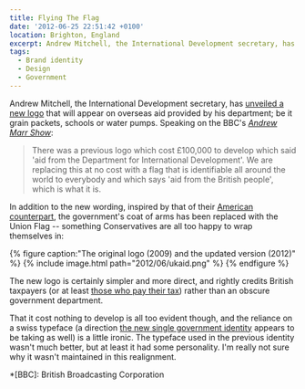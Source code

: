 ```yaml
---
title: Flying The Flag
date: '2012-06-25 22:51:42 +0100'
location: Brighton, England
excerpt: Andrew Mitchell, the International Development secretary, has unveiled a new logo that will appear on overseas aid provided by his department; be it grain packets, schools or water pumps.
tags:
  - Brand identity
  - Design
  - Government
---
```

Andrew Mitchell, the International Development secretary, has [unveiled a new logo][1] that will appear on overseas aid provided by his department; be it grain packets, schools or water pumps. Speaking on the BBC's <cite>[Andrew Marr Show][2]</cite>:

> There was a previous logo which cost £100,000 to develop which said 'aid from the Department for International Development'. We are replacing this at no cost with a flag that is identifiable all around the world to everybody and which says 'aid from the British people', which is what it is.

In addition to the new wording, inspired by that of their [American counterpart][3], the government's coat of arms has been replaced with the Union Flag -- something Conservatives are all too happy to wrap themselves in:

{% figure caption:"The original logo (2009) and the updated version (2012)" %}
{% include image.html path="2012/06/ukaid.png" %}
{% endfigure %}

The new logo is certainly simpler and more direct, and rightly credits British taxpayers (or at least [those who pay their tax][4]) rather than an obscure government department.

That it cost nothing to develop is all too evident though, and the reliance on a swiss typeface (a direction [the new single government identity][5] appears to be taking as well) is a little ironic. The typeface used in the previous identity wasn't much better, but at least it had some personality. I'm really not sure why it wasn't maintained in this realignment.

[1]: http://www.dfid.gov.uk/News/Latest-news/2012/New-logo-uk-aid/
[2]: http://bbc.co.uk/programmes/b01kcz3c
[3]: https://en.wikipedia.org/wiki/United_States_Agency_for_International_Development
[4]: http://guardian.co.uk/politics/2012/jun/22/david-cameron-jimmy-carr-tories
[5]: http://puffbox.com/2012/05/08/new-logos-for-all-government-departments/

*[BBC]: British Broadcasting Corporation
